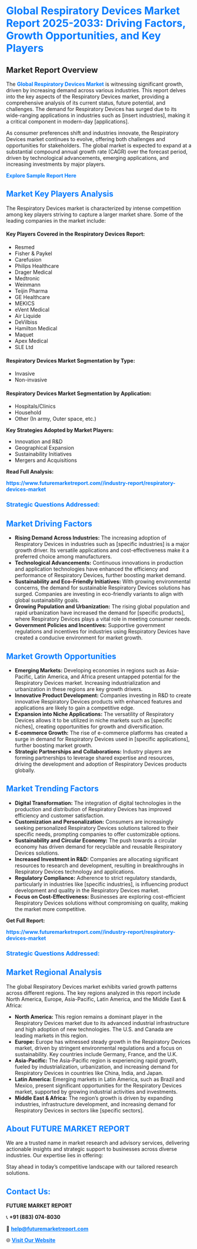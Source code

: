 <h1 style="color: #007BFF;">Global Respiratory Devices Market Report 2025-2033: Driving Factors, Growth Opportunities, and Key Players</h1>

<section id="overview">
<h2>Market Report Overview</h2>
<p>The <a href="https://www.futuremarketreport.com//industry-report/respiratory-devices-market" style="color: #007BFF; text-decoration: none;"><strong>Global Respiratory Devices Market</strong></a> is witnessing significant growth, driven by increasing demand across various industries. This report delves into the key aspects of the Respiratory Devices market, providing a comprehensive analysis of its current status, future potential, and challenges. The demand for Respiratory Devices has surged due to its wide-ranging applications in industries such as [insert industries], making it a critical component in modern-day [applications].</p>
<p>As consumer preferences shift and industries innovate, the Respiratory Devices market continues to evolve, offering both challenges and opportunities for stakeholders. The global market is expected to expand at a substantial compound annual growth rate (CAGR) over the forecast period, driven by technological advancements, emerging applications, and increasing investments by major players.</p>
</section>

<section id="overview">
<p><a href="https://www.futuremarketreport.com//request-sample/reportId=80083" style="color: #007BFF; text-decoration: none;"><strong>Explore Sample Report Here</strong></a></p>
</section>

<section id="key-players">
<h2 style="color: #007BFF;">Market Key Players Analysis</h2>
<p>The Respiratory Devices market is characterized by intense competition among key players striving to capture a larger market share. Some of the leading companies in the market include:</p>
<h4>Key Players Covered in the Respiratory Devices Report:</h4>
<ul><li>Resmed</li><li>Fisher &amp; Paykel</li><li>Carefusion</li><li>Philips Healthcare</li><li>Drager Medical</li><li>Medtronic</li><li>Weinmann</li><li>Teijin Pharma</li><li>GE Healthcare</li><li>MEKICS</li><li>eVent Medical</li><li>Air Liquide</li><li>DeVilbiss</li><li>Hamilton Medical</li><li>Maquet</li><li>Apex Medical</li><li>SLE Ltd</li></ul>
<h4>Respiratory Devices Market Segmentation by Type:</h4>
<ul><li>Invasive</li><li>Non-invasive</li></ul>

<h4>Respiratory Devices Market Segmentation by Application:</h4>
<ul><li>Hospitals/Clinics</li><li>Household</li><li>Other (In army, Outer space, etc.)</li></ul>
<p><strong>Key Strategies Adopted by Market Players:</strong></p>
<ul>
<li>Innovation and R&D</li>
<li>Geographical Expansion</li>
<li>Sustainability Initiatives</li>
<li>Mergers and Acquisitions</li>
</ul>
</section>

<section>
<p><strong>Read Full Analysis: </strong></p><a href="https://www.futuremarketreport.com//industry-report/respiratory-devices-market" style="color: #007BFF; text-decoration: none;"><strong>https://www.futuremarketreport.com//industry-report/respiratory-devices-market</strong></a>
<h3 style="color: #007BFF;">Strategic Questions Addressed:</h3>
</section>

<section id="driving-factors">
<h2 style="color: #007BFF;">Market Driving Factors</h2>
<ul>
<li><strong>Rising Demand Across Industries:</strong> The increasing adoption of Respiratory Devices in industries such as [specific industries] is a major growth driver. Its versatile applications and cost-effectiveness make it a preferred choice among manufacturers.</li>
<li><strong>Technological Advancements:</strong> Continuous innovations in production and application technologies have enhanced the efficiency and performance of Respiratory Devices, further boosting market demand.</li>
<li><strong>Sustainability and Eco-Friendly Initiatives:</strong> With growing environmental concerns, the demand for sustainable Respiratory Devices solutions has surged. Companies are investing in eco-friendly variants to align with global sustainability goals.</li>
<li><strong>Growing Population and Urbanization:</strong> The rising global population and rapid urbanization have increased the demand for [specific products], where Respiratory Devices plays a vital role in meeting consumer needs.</li>
<li><strong>Government Policies and Incentives:</strong> Supportive government regulations and incentives for industries using Respiratory Devices have created a conducive environment for market growth.</li>
</ul>
</section>

<section id="growth-opportunities">
<h2 style="color: #007BFF;">Market Growth Opportunities</h2>
<ul>
<li><strong>Emerging Markets:</strong> Developing economies in regions such as Asia-Pacific, Latin America, and Africa present untapped potential for the Respiratory Devices market. Increasing industrialization and urbanization in these regions are key growth drivers.</li>
<li><strong>Innovative Product Development:</strong> Companies investing in R&D to create innovative Respiratory Devices products with enhanced features and applications are likely to gain a competitive edge.</li>
<li><strong>Expansion into Niche Applications:</strong> The versatility of Respiratory Devices allows it to be utilized in niche markets such as [specific niches], creating opportunities for growth and diversification.</li>
<li><strong>E-commerce Growth:</strong> The rise of e-commerce platforms has created a surge in demand for Respiratory Devices used in [specific applications], further boosting market growth.</li>
<li><strong>Strategic Partnerships and Collaborations:</strong> Industry players are forming partnerships to leverage shared expertise and resources, driving the development and adoption of Respiratory Devices products globally.</li>
</ul>
</section>

<section id="trending-factors">
<h2 style="color: #007BFF;">Market Trending Factors</h2>
<ul>
<li><strong>Digital Transformation:</strong> The integration of digital technologies in the production and distribution of Respiratory Devices has improved efficiency and customer satisfaction.</li>
<li><strong>Customization and Personalization:</strong> Consumers are increasingly seeking personalized Respiratory Devices solutions tailored to their specific needs, prompting companies to offer customizable options.</li>
<li><strong>Sustainability and Circular Economy:</strong> The push towards a circular economy has driven demand for recyclable and reusable Respiratory Devices solutions.</li>
<li><strong>Increased Investment in R&D:</strong> Companies are allocating significant resources to research and development, resulting in breakthroughs in Respiratory Devices technology and applications.</li>
<li><strong>Regulatory Compliance:</strong> Adherence to strict regulatory standards, particularly in industries like [specific industries], is influencing product development and quality in the Respiratory Devices market.</li>
<li><strong>Focus on Cost-Effectiveness:</strong> Businesses are exploring cost-efficient Respiratory Devices solutions without compromising on quality, making the market more competitive.</li>
</ul>
</section>

<section>
<p><strong>Get Full Report: </strong></p><a href="https://www.futuremarketreport.com//industry-report/respiratory-devices-market" style="color: #007BFF; text-decoration: none;"><strong>https://www.futuremarketreport.com//industry-report/respiratory-devices-market</strong></a>
<h3 style="color: #007BFF;">Strategic Questions Addressed:</h3>
</section>


<section id="regional-analysis">
<h2 style="color: #007BFF;">Market Regional Analysis</h2>
<p>The global Respiratory Devices market exhibits varied growth patterns across different regions. The key regions analyzed in this report include North America, Europe, Asia-Pacific, Latin America, and the Middle East & Africa:</p>
<ul>
<li><strong>North America:</strong> This region remains a dominant player in the Respiratory Devices market due to its advanced industrial infrastructure and high adoption of new technologies. The U.S. and Canada are leading markets in this region.</li>
<li><strong>Europe:</strong> Europe has witnessed steady growth in the Respiratory Devices market, driven by stringent environmental regulations and a focus on sustainability. Key countries include Germany, France, and the U.K.</li>
<li><strong>Asia-Pacific:</strong> The Asia-Pacific region is experiencing rapid growth, fueled by industrialization, urbanization, and increasing demand for Respiratory Devices in countries like China, India, and Japan.</li>
<li><strong>Latin America:</strong> Emerging markets in Latin America, such as Brazil and Mexico, present significant opportunities for the Respiratory Devices market, supported by growing industrial activities and investments.</li>
<li><strong>Middle East & Africa:</strong> The region’s growth is driven by expanding industries, infrastructure development, and increasing demand for Respiratory Devices in sectors like [specific sectors].</li>
</ul>
</section>

<footer>
<h2 style="color: #007BFF;">About FUTURE MARKET REPORT</h2>
<p>We are a trusted name in market research and advisory services, delivering actionable insights and strategic support to businesses across diverse industries. Our expertise lies in offering:</p>

<p>Stay ahead in today’s competitive landscape with our tailored research solutions.</p>

<h2 style="color: #007BFF;">Contact Us:</h2>
<p><strong>FUTURE MARKET REPORT</strong></p>
<p>📞 <strong>+91 (883) 074-8030</strong></p>
<p>📧 <strong><a href="mailto:help@futuremarketreport.com" style="color: #007BFF;">help@futuremarketreport.com</a></strong></p>
<p>🌐 <strong><a href="https://www.futuremarketreport.com/" style="color: #007BFF;">Visit Our Website</a></strong></p>
</footer>